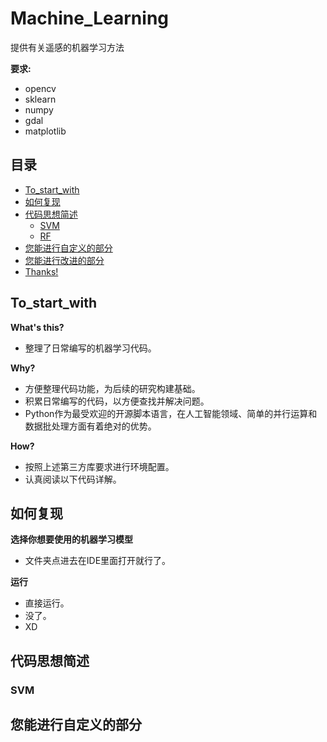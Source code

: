 # Machine_Learning
 提供有关遥感的机器学习方法

**要求:**
  - opencv
  - sklearn
  - numpy
  - gdal
  - matplotlib

## 目录

- [To_start_with](#To_start_with)
- [如何复现](#如何复现)
- [代码思想简述](#代码思想简述)
  - [SVM](#SVM)
  - [RF](#RF) 
- [您能进行自定义的部分](#您能进行自定义的部分:)
- [您能进行改进的部分](您能进行改进的部分:)
- [Thanks!](#Thanks!)

## To_start_with
**What's this?**
- 整理了日常编写的机器学习代码。

**Why?**
- 方便整理代码功能，为后续的研究构建基础。
- 积累日常编写的代码，以方便查找并解决问题。
- Python作为最受欢迎的开源脚本语言，在人工智能领域、简单的并行运算和数据批处理方面有着绝对的优势。

**How?**
- 按照上述第三方库要求进行环境配置。
- 认真阅读以下代码详解。

## 如何复现
**选择你想要使用的机器学习模型**
- 文件夹点进去在IDE里面打开就行了。

**运行**
- 直接运行。
- 没了。
- XD

## 代码思想简述
### SVM




## 您能进行自定义的部分






